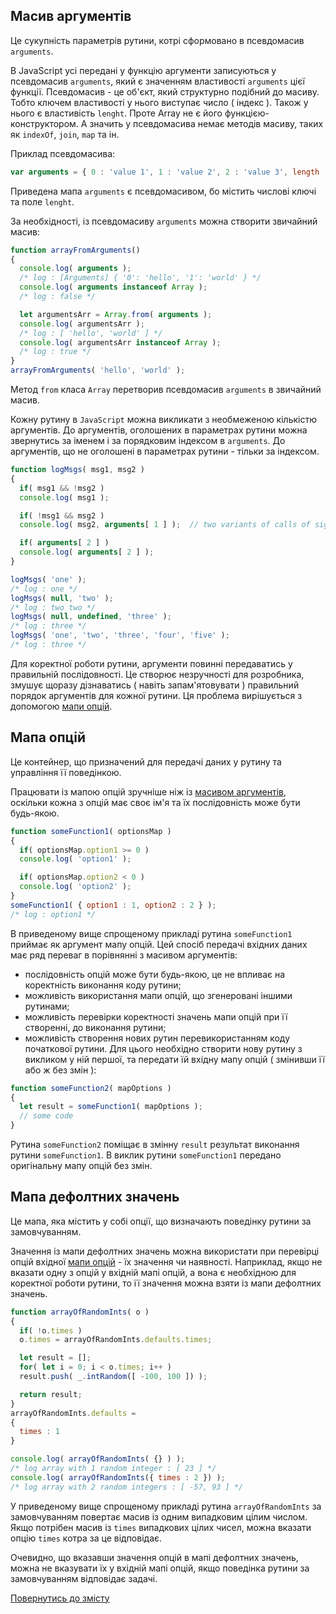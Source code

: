 ## Масив аргументів

Це сукупність параметрів рутини, котрі сформовано в псевдомасив <code>arguments</code>.

В JavaScript усі передані у функцію аргументи записуються у псевдомасив `arguments`, який є значенням властивості `arguments` цієї функції.
Псевдомасив - це об'єкт, який структурно подібний до масиву. Тобто ключем властивості у нього виступає число ( індекс ).
Також у нього є властивість `lenght`. Проте Array не є його функцією-конструктором. А значить у псевдомасива немає методів масиву, таких як `indexOf`, `join`, `map` та ін.

Приклад псевдомасива:

```js
var arguments = { 0 : 'value 1', 1 : 'value 2', 2 : 'value 3', length : 3 };
```

Приведена мапа `arguments` є псевдомасивом, бо містить числові ключі та поле `lenght`.

За необхідності, із псевдомасиву `arguments` можна створити звичайний масив:

```js
function arrayFromArguments()
{
  console.log( arguments );
  /* log : [Arguments] { '0': 'hello', '1': 'world' } */
  console.log( arguments instanceof Array );
  /* log : false */

  let argumentsArr = Array.from( arguments );
  console.log( argumentsArr );
  /* log : [ 'hello', 'world' ] */
  console.log( argumentsArr instanceof Array );
  /* log : true */
}
arrayFromArguments( 'hello', 'world' );
```

Метод `from` класа `Array` перетворив псевдомасив `arguments` в звичайний масив.

Кожну рутину в `JavaScript` можна викликати з необмеженою кількістю аргументів. До аргументів, оголошених в параметрах рутини можна звернутись за іменем і за порядковим індексом в `arguments`. До аргументів, що не оголошені в параметрах рутини - тільки за індексом.

```js
function logMsgs( msg1, msg2 )
{
  if( msg1 && !msg2 )
  console.log( msg1 );

  if( !msg1 && msg2 )
  console.log( msg2, arguments[ 1 ] );  // two variants of calls of signed parameter

  if( arguments[ 2 ] )
  console.log( arguments[ 2 ] );
}

logMsgs( 'one' );
/* log : one */
logMsgs( null, 'two' );
/* log : two two */
logMsgs( null, undefined, 'three' );
/* log : three */
logMsgs( 'one', 'two', 'three', 'four', 'five' );
/* log : three */
```

Для коректної роботи рутини, аргументи повинні передаватись у правильній послідовності. Це створює незручності для розробника, змушує щоразу дізнаватись ( навіть запам'ятовувати ) правильний порядок аргументів для кожної рутини. Ця проблема вирішується з допомогою [мапи опцій](#мапа-опцій).

## Мапа опцій

Це контейнер, що призначений для передачі даних у рутину та управління її поведінкою.

Працювати із мапою опцій зручніше ніж із [масивом аргументів](#масив-аргументів), оскільки кожна з опцій має своє ім'я та їх послідовність може бути будь-якою.

```js
function someFunction1( optionsMap )
{
  if( optionsMap.option1 >= 0 )
  console.log( 'option1' );

  if( optionsMap.option2 < 0 )
  console.log( 'option2' );
}
someFunction1( { option1 : 1, option2 : 2 } );
/* log : option1 */
```

В приведеному вище спрощеному прикладі рутина `someFunction1` приймає як аргумент мапу опцій. Цей спосіб передачі вхідних даних
має ряд переваг в порівнянні з масивом аргументів:

- послідовність опцій може бути будь-якою, це не впливає на коректність виконання коду рутини;
- можливість використання мапи опцій, що згенеровані іншими рутинами;
- можливість перевірки коректності значень мапи опцій при її створенні, до виконання рутини;
- можливість створення нових рутин перевикористанням коду початкової рутини. Для цього необхідно створити нову рутину з викликом у ній першої, та передати їй вхідну мапу опцій ( змінивши її або ж без змін ):

```js
function someFunction2( mapOptions )
{
  let result = someFunction1( mapOptions );
  // some code
}
```

Рутина `someFunction2` поміщає в змінну `result` результат виконання рутини `someFunction1`. В виклик рутини `someFunction1` передано оригінальну мапу опцій без змін.

## Мапа дефолтних значень

Це мапа, яка містить у собі опції, що визначають поведінку рутини за замовчуванням.

Значення із мапи дефолтних значень можна використати при перевірці опцій вхідної [мапи опцій](#мапа-опцій) - їх значення чи наявності. Наприклад, якщо не вказати одну з опцій у вхідній мапі опцій, а вона є необхідною для коректної роботи рутини, то її значення можна взяти із мапи дефолтних значень.

```js
function arrayOfRandomInts( o )
{
  if( !o.times )
  o.times = arrayOfRandomInts.defaults.times;

  let result = [];
  for( let i = 0; i < o.times; i++ )
  result.push( _.intRandom([ -100, 100 ]) );

  return result;
}
arrayOfRandomInts.defaults =
{
  times : 1
}

console.log( arrayOfRandomInts( {} ) );
/* log array with 1 random integer : [ 23 ] */
console.log( arrayOfRandomInts({ times : 2 }) );
/* log array with 2 random integers : [ -57, 93 ] */
```

У приведеному вище спрощеному прикладі рутина `arrayOfRandomInts` за замовчуванням повертає масив із одним випадковим цілим числом. Якщо потрібен масив із `times` випадкових цілих чисел, можна вказати опцію `times` котра за це відповідає.

Очевидно, що вказавши значення опцій в мапі дефолтних значень, можна не вказувати їх у вхідній мапі опцій, якщо поведінка рутини за замовчуванням відповідає задачі.

[Повернутись до змісту](../README.md#Концепції)

